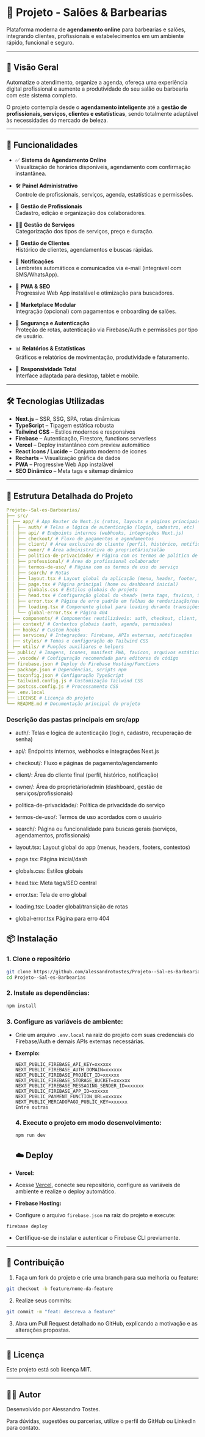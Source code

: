 # 💈 Projeto - Salões & Barbearias

Plataforma moderna de **agendamento online** para barbearias e salões, integrando clientes, profissionais e estabelecimentos em um ambiente rápido, funcional e seguro.

---

## 📌 Visão Geral

Automatize o atendimento, organize a agenda, ofereça uma experiência digital profissional e aumente a produtividade do seu salão ou barbearia com este sistema completo. 

O projeto contempla desde o **agendamento inteligente** até a **gestão de profissionais, serviços, clientes e estatísticas**, sendo totalmente adaptável às necessidades do mercado de beleza.

---

## 🚀 Funcionalidades

- ✅ **Sistema de Agendamento Online**  
  Visualização de horários disponíveis, agendamento com confirmação instantânea.

- 🛠 **Painel Administrativo**  
  Controle de profissionais, serviços, agenda, estatísticas e permissões.

- 👥 **Gestão de Profissionais**  
  Cadastro, edição e organização dos colaboradores.

- 💇‍♂️ **Gestão de Serviços**  
  Categorização dos tipos de serviços, preço e duração.

- 📁 **Gestão de Clientes**  
  Histórico de clientes, agendamentos e buscas rápidas.

- 🔔 **Notificações**  
  Lembretes automáticos e comunicados via e-mail (integrável com SMS/WhatsApp).

- 📱 **PWA & SEO**  
  Progressive Web App instalável e otimização para buscadores.

- 🛒 **Marketplace Modular**  
  Integração (opcional) com pagamentos e onboarding de salões.

- 🔐 **Segurança e Autenticação**  
  Proteção de rotas, autenticação via Firebase/Auth e permissões por tipo de usuário.

- 📊 **Relatórios & Estatísticas**  
  Gráficos e relatórios de movimentação, produtividade e faturamento.

- 📱 **Responsividade Total**  
  Interface adaptada para desktop, tablet e mobile.

---

## 🛠 Tecnologias Utilizadas

- **Next.js** – SSR, SSG, SPA, rotas dinâmicas  
- **TypeScript** – Tipagem estática robusta  
- **Tailwind CSS** – Estilos modernos e responsivos  
- **Firebase** – Autenticação, Firestore, functions serverless  
- **Vercel** – Deploy instantâneo com preview automático  
- **React Icons / Lucide** – Conjunto moderno de ícones  
- **Recharts** – Visualização gráfica de dados  
- **PWA** – Progressive Web App instalável  
- **SEO Dinâmico** – Meta tags e sitemap dinâmico

---

## 📁 Estrutura Detalhada do Projeto

```yaml
Projeto--Sal-es-Barbearias/
├── src/
│ ├── app/ # App Router do Next.js (rotas, layouts e páginas principais)
│ │ ├── auth/ # Telas e lógica de autenticação (login, cadastro, etc)
│ │ ├── api/ # Endpoints internos (webhooks, integrações Next.js)
│ │ ├── checkout/ # Fluxo de pagamentos e agendamentos
│ │ ├── client/ # Área exclusiva do cliente (perfil, histórico, notificações)
│ │ ├── owner/ # Área administrativa do proprietário/salão
│ │ ├── politica-de-privacidade/ # Página com os termos de política de privacidade
│ │ ├── professional/ # Área do profissional colaborador
│ │ ├── termos-de-uso/ # Página com os termos de uso do serviço
│ │ ├── search/ # Rotas
│ │ ├── layout.tsx # Layout global da aplicação (menu, header, footer, provedores)
│ │ ├── page.tsx # Página principal (home ou dashboard inicial)
│ │ ├── globals.css # Estilos globais do projeto
│ │ ├── head.tsx # Configuração global do <head> (meta tags, favicon, SEO)
│ │ ├── error.tsx # Página de erro padrão em falhas de renderização/navegação
│ │ ├── loading.tsx # Componente global para loading durante transições de rotas
│ │ └── global-error.tsx # Página 404
│ ├── components/ # Componentes reutilizáveis: auth, checkout, client, landig, owner, shared. (botões, modais, formulários)
│ ├── context/ # Contextos globais (auth, agenda, permissões)
│ ├── hooks/ # Custom hooks
│ ├── services/ # Integrações: Firebase, APIs externas, notificações
│ ├── styles/ # Temas e configuração do Tailwind CSS
│ ├── utils/ # Funções auxiliares e helpers
├── public/ # Imagens, ícones, manifest PWA, favicon, arquivos estáticos
├── .vscode/ # Configuração recomendada para editores de código
├── firebase.json # Deploy do Firebase Hosting/Functions
├── package.json # Dependências, scripts npm
├── tsconfig.json # Configuração TypeScript
├── tailwind.config.js # Customização Tailwind CSS
├── postcss.config.js # Processamento CSS
├── .env.local
├── LICENSE # Licença do projeto
└── README.md # Documentação principal do projeto

```
### Descrição das pastas principais em src/app

- auth/: Telas e lógica de autenticação (login, cadastro, recuperação de senha)
- api/: Endpoints internos, webhooks e integrações Next.js
- checkout/: Fluxo e páginas de pagamento/agendamento
- client/: Área do cliente final (perfil, histórico, notificação)
- owner/: Área do proprietário/admin (dashboard, gestão de serviços/profissionais)
- politica-de-privacidade/: Política de privacidade do serviço
- termos-de-uso/: Termos de uso acordados com o usuário
- search/: Página ou funcionalidade para buscas gerais (serviços, agendamentos, profissionais)

- layout.tsx: Layout global do app (menus, headers, footers, contextos)
- page.tsx: Página inicial/dash
- globals.css: Estilos globais
- head.tsx: Meta tags/SEO central
- error.tsx: Tela de erro global
- loading.tsx: Loader global/transição de rotas
- global-error.tsx Página para erro 404

## 📦 Instalação

### 1. Clone o repositório
```bash
git clone https://github.com/alessandrotostes/Projeto--Sal-es-Barbearias.git
cd Projeto--Sal-es-Barbearias
```
### 2. Instale as dependências:
```bash
npm install
```

### 3. Configure as variáveis de ambiente:
- Crie um arquivo `.env.local` na raiz do projeto com suas credenciais do Firebase/Auth e demais APIs externas necessárias.
- **Exemplo:**  
  ```
  NEXT_PUBLIC_FIREBASE_API_KEY=xxxxxx
  NEXT_PUBLIC_FIREBASE_AUTH_DOMAIN=xxxxxx
  NEXT_PUBLIC_FIREBASE_PROJECT_ID=xxxxxx
  NEXT_PUBLIC_FIREBASE_STORAGE_BUCKET=xxxxxx
  NEXT_PUBLIC_FIREBASE_MESSAGING_SENDER_ID=xxxxxx
  NEXT_PUBLIC_FIREBASE_APP_ID=xxxxxx
  NEXT_PUBLIC_PAYMENT_FUNCTION_URL=xxxxxx
  NEXT_PUBLIC_MERCADOPAGO_PUBLIC_KEY=xxxxxx
  Entre outras
  ```
  ### 4. Execute o projeto em modo desenvolvimento:
  ```bash
  npm run dev
  ```
  ## ☁️ Deploy

- **Vercel:**  
- Acesse [Vercel](https://vercel.com), conecte seu repositório, configure as variáveis de ambiente e realize o deploy automático.
- **Firebase Hosting:**  
- Configure o arquivo `firebase.json` na raiz do projeto e execute:
 ```
 firebase deploy
 ```
- Certifique-se de instalar e autenticar o Firebase CLI previamente.

---

## 🤝 Contribuição

1. Faça um fork do projeto e crie uma branch para sua melhoria ou feature:
```bash
git checkout -b feature/nome-da-feature
```

2. Realize seus commits:
```bash
git commit -m "feat: descreva a feature"
```
3. Abra um Pull Request detalhado no GitHub, explicando a motivação e as alterações propostas.

---

## 📄 Licença

Este projeto está sob licença MIT.

---

## 👨‍💻 Autor

Desenvolvido por Alessandro Tostes.

Para dúvidas, sugestões ou parcerias, utilize o perfil do GitHub ou LinkedIn para contato.





